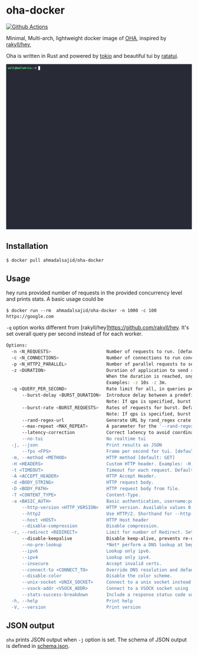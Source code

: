 # oha-docker

[![Github Actions](https://github.com/ahmadalsajid/oha-docker/actions/workflows/actions.yml/badge.svg?branch=main)](https://github.com/ahmadalsajid/oha-docker/actions/workflows/actions.yml/badge.svg?branch=main)

Minimal, Multi-arch, lightweight docker image of [OHA](https://github.com/hatoo/oha), 
inspired by [rakyll/hey](https://github.com/rakyll/hey),

Oha is written in Rust and powered by [tokio](https://github.com/tokio-rs/tokio)
and beautiful tui by [ratatui](https://github.com/ratatui-org/ratatui).

![Demo](./demo.gif)

## Installation

```
$ docker pull ahmadalsajid/oha-docker
```

## Usage

hey runs provided number of requests in the provided concurrency level and
prints stats. A basic usage could be

```
$ docker run --rm  ahmadalsajid/oha-docker -n 1000 -c 100 https://google.com
```

`-q` option works different from [rakyll/hey]https://github.com/rakyll/hey. It's set overall query per second instead of
for each worker.

```bash
Options:
  -n <N_REQUESTS>                     Number of requests to run. [default: 200]
  -c <N_CONNECTIONS>                  Number of connections to run concurrently. You may should increase limit to number of open files for larger `-c`. [default: 50]
  -p <N_HTTP2_PARALLEL>               Number of parallel requests to send on HTTP/2. `oha` will run c * p concurrent workers in total. [default: 1]
  -z <DURATION>                       Duration of application to send requests. If duration is specified, n is ignored.
                                      When the duration is reached, ongoing requests are aborted and counted as "aborted due to deadline"
                                      Examples: -z 10s -z 3m.
  -q <QUERY_PER_SECOND>               Rate limit for all, in queries per second (QPS)
      --burst-delay <BURST_DURATION>  Introduce delay between a predefined number of requests.
                                      Note: If qps is specified, burst will be ignored
      --burst-rate <BURST_REQUESTS>   Rates of requests for burst. Default is 1
                                      Note: If qps is specified, burst will be ignored
      --rand-regex-url                Generate URL by rand_regex crate but dot is disabled for each query e.g. http://127.0.0.1/[a-z][a-z][0-9]. Currently dynamic scheme, host and port with keep-alive are not works well. See https://docs.rs/rand_regex/latest/rand_regex/struct.Regex.html for details of syntax.
      --max-repeat <MAX_REPEAT>       A parameter for the '--rand-regex-url'. The max_repeat parameter gives the maximum extra repeat counts the x*, x+ and x{n,} operators will become. [default: 4]
      --latency-correction            Correct latency to avoid coordinated omission problem. It's ignored if -q is not set.
      --no-tui                        No realtime tui
  -j, --json                          Print results as JSON
      --fps <FPS>                     Frame per second for tui. [default: 16]
  -m, --method <METHOD>               HTTP method [default: GET]
  -H <HEADERS>                        Custom HTTP header. Examples: -H "foo: bar"
  -t <TIMEOUT>                        Timeout for each request. Default to infinite.
  -A <ACCEPT_HEADER>                  HTTP Accept Header.
  -d <BODY_STRING>                    HTTP request body.
  -D <BODY_PATH>                      HTTP request body from file.
  -T <CONTENT_TYPE>                   Content-Type.
  -a <BASIC_AUTH>                     Basic authentication, username:password
      --http-version <HTTP_VERSION>   HTTP version. Available values 0.9, 1.0, 1.1.
      --http2                         Use HTTP/2. Shorthand for --http-version=2
      --host <HOST>                   HTTP Host header
      --disable-compression           Disable compression.
  -r, --redirect <REDIRECT>           Limit for number of Redirect. Set 0 for no redirection. Redirection isn't supported for HTTP/2. [default: 10]
      --disable-keepalive             Disable keep-alive, prevents re-use of TCP connections between different HTTP requests. This isn't supported for HTTP/2.
      --no-pre-lookup                 *Not* perform a DNS lookup at beginning to cache it
      --ipv6                          Lookup only ipv6.
      --ipv4                          Lookup only ipv4.
      --insecure                      Accept invalid certs.
      --connect-to <CONNECT_TO>       Override DNS resolution and default port numbers with strings like 'example.org:443:localhost:8443'
      --disable-color                 Disable the color scheme.
      --unix-socket <UNIX_SOCKET>     Connect to a unix socket instead of the domain in the URL. Only for non-HTTPS URLs.
      --vsock-addr <VSOCK_ADDR>       Connect to a VSOCK socket using 'cid:port' instead of the domain in the URL. Only for non-HTTPS URLs.
      --stats-success-breakdown       Include a response status code successful or not successful breakdown for the time histogram and distribution statistics
  -h, --help                          Print help
  -V, --version                       Print version
```

## JSON output

`oha` prints JSON output when `-j` option is set.
The schema of JSON output is defined in [schema.json](https://github.com/hatoo/oha/blob/master/schema.json).

